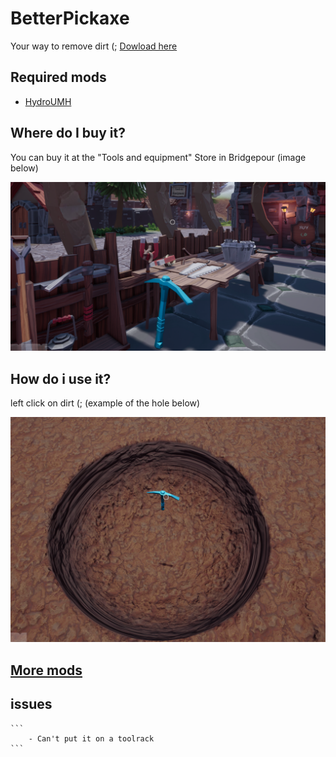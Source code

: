 # BetterPickaxe

Your way to remove dirt (; [Dowload here](https://github.com/Gamerkuipers/Hydroneer-Modding/raw/main/BetterPickaxe/500-BetterPickaxe_P.pak)

## Required mods

- [HydroUMH](https://github.com/RHlNO/HydroneerModding/raw/main/Release%20Mods/501-HydroUMH_P.pak)

## Where do I buy it?

You can buy it at the "Tools and equipment" Store in Bridgepour (image below)

![BetterPickaxe](./img/BetterPickaxe-Store.png)

## How do i use it?

left click on dirt (; (example of the hole below)

![Hole Example](./img/Example.png)

## [More mods](../../../)

## issues

    ```
        - Can't put it on a toolrack
    ```
